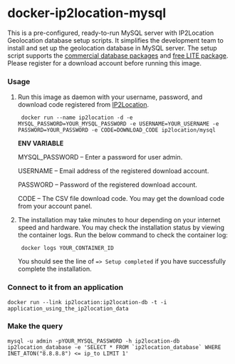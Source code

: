 docker-ip2location-mysql
========================

This is a pre-configured, ready-to-run MySQL server with IP2Location Geolocation database setup scripts. It simplifies the development team to install and set up the geolocation database in MySQL server. The setup script supports the [commercial database packages](http://www.ip2location.com) and [free LITE package](http://lite.ip2location.com). Please register for a download account before running this image.

### Usage

1. Run this image as daemon with your username, password, and download code registered from [IP2Location](http://www.ip2location.com).

        docker run --name ip2location -d -e MYSQL_PASSWORD=YOUR_MYSQL_PASSWORD -e USERNAME=YOUR_USERNAME -e PASSWORD=YOUR_PASSWORD -e CODE=DOWNLOAD_CODE ip2location/mysql

    **ENV VARIABLE**

    MYSQL_PASSWORD – Enter a password for user admin.

    USERNAME – Email address of the registered download account.

    PASSWORD – Password of the registered download account.

    CODE – The CSV file download code. You may get the download code from your account panel.

2. The installation may take minutes to hour depending on your internet speed and hardware. You may check the installation status by viewing the container logs. Run the below command to check the container log:

        docker logs YOUR_CONTAINER_ID
  
    You should see the line of `=> Setup completed` if you have successfully complete the installation.

### Connect to it from an application

    docker run --link ip2location:ip2location-db -t -i application_using_the_ip2location_data

### Make the query

    mysql -u admin -pYOUR_MYSQL_PASSWORD -h ip2location-db ip2location_database -e 'SELECT * FROM `ip2location_database` WHERE INET_ATON("8.8.8.8") <= ip_to LIMIT 1'